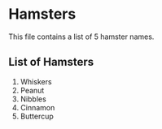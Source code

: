 # Hamsters

This file contains a list of 5 hamster names.

## List of Hamsters

1. Whiskers
2. Peanut
3. Nibbles
4. Cinnamon
5. Buttercup
